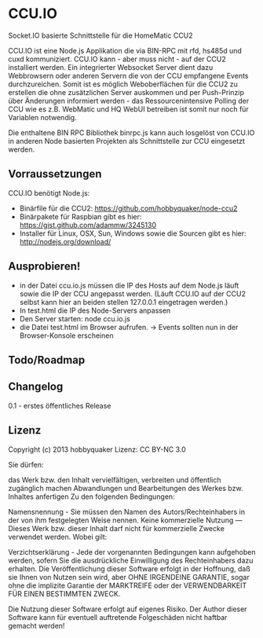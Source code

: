 CCU.IO
======

Socket.IO basierte Schnittstelle für die HomeMatic CCU2

CCU.IO ist eine Node.js Applikation die via BIN-RPC mit rfd, hs485d und cuxd kommuniziert. CCU.IO kann - aber muss nicht -
auf der CCU2 installiert werden. Ein integrierter Websocket Server dient dazu Webbrowsern oder anderen Servern die von
der CCU empfangene Events durchzureichen. Somit ist es möglich Weboberflächen für die CCU2 zu erstellen die ohne zusätzlichen
Server auskommen und per Push-Prinzip über Änderungen informiert werden - das Ressourcenintensive Polling der CCU wie es z.B.
WebMatic und HQ WebUI betreiben ist somit nur noch für Variablen notwendig.

Die enthaltene BIN RPC Bibliothek binrpc.js kann auch losgelöst von CCU.IO in anderen Node basierten Projekten als Schnittstelle
zur CCU eingesetzt werden.

## Vorraussetzungen

CCU.IO benötigt Node.js:
* Binärfile für die CCU2: https://github.com/hobbyquaker/node-ccu2
* Binärpakete für Raspbian gibt es hier: https://gist.github.com/adammw/3245130
* Installer für Linux, OSX, Sun, Windows sowie die Sourcen gibt es hier: http://nodejs.org/download/

## Ausprobieren!

* in der Datei ccu.io.js müssen die IP des Hosts auf dem Node.js läuft sowie die IP der CCU angepasst werden. (Läuft CCU.IO auf
der CCU2 selbst kann hier an beiden stellen 127.0.0.1 eingetragen werden.)
* In test.html die IP des Node-Servers anpassen
* Den Server starten: node ccu.io.js
* die Datei test.html im Browser aufrufen. -> Events sollten nun in der Browser-Konsole erscheinen

## Todo/Roadmap

## Changelog

0.1 - erstes öffentliches Release

## Lizenz

Copyright (c) 2013 hobbyquaker
Lizenz: CC BY-NC 3.0

Sie dürfen:

das Werk bzw. den Inhalt vervielfältigen, verbreiten und öffentlich zugänglich machen
Abwandlungen und Bearbeitungen des Werkes bzw. Inhaltes anfertigen
Zu den folgenden Bedingungen:

Namensnennung - Sie müssen den Namen des Autors/Rechteinhabers in der von ihm festgelegten Weise nennen.
Keine kommerzielle Nutzung — Dieses Werk bzw. dieser Inhalt darf nicht für kommerzielle Zwecke verwendet werden.
Wobei gilt:

Verzichtserklärung - Jede der vorgenannten Bedingungen kann aufgehoben werden, sofern Sie die ausdrückliche Einwilligung des Rechteinhabers dazu erhalten.
Die Veröffentlichung dieser Software erfolgt in der Hoffnung, daß sie Ihnen von Nutzen sein wird, aber OHNE IRGENDEINE GARANTIE, sogar ohne die implizite Garantie der MARKTREIFE oder der VERWENDBARKEIT FÜR EINEN BESTIMMTEN ZWECK.

Die Nutzung dieser Software erfolgt auf eigenes Risiko. Der Author dieser Software kann für eventuell auftretende Folgeschäden nicht haftbar gemacht werden!